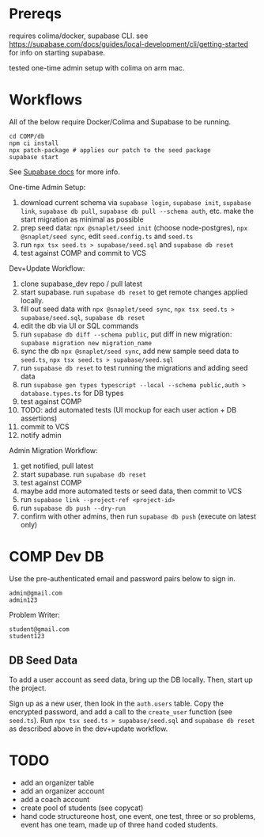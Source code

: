 # Prereqs

requires colima/docker, supabase CLI. see https://supabase.com/docs/guides/local-development/cli/getting-started for info on starting supabase.

tested one-time admin setup with colima on arm mac. 

# Workflows

All of the below require Docker/Colima and Supabase to be running.

```
cd COMP/db
npm ci install
npx patch-package # applies our patch to the seed package
supabase start 
```
See [Supabase docs](https://supabase.com/docs/guides/local-development/cli/getting-started) for more info.

One-time Admin Setup:
1. download current schema via `supabase login`, `supabase init`, `supabase link`, `supabase db pull`, `supabase db pull --schema auth`, etc. make the start migration as minimal as possible
2. prep seed data: `npx @snaplet/seed init` (choose node-postgres), `npx @snaplet/seed sync`, edit `seed.config.ts` and `seed.ts`
3. run `npx tsx seed.ts > supabase/seed.sql` and `supabase db reset`
4. test against COMP and commit to VCS

Dev+Update Workflow:
1. clone supabase_dev repo / pull latest
2. start supabase. run `supabase db reset` to get remote changes applied locally.
3. fill out seed data with `npx @snaplet/seed sync`, `npx tsx seed.ts > supabase/seed.sql`, `supabase db reset`
4. edit the db via UI or SQL commands
5. run `supabase db diff --schema public`, put diff in new migration: `supabase migration new migration_name`
6. sync the db `npx @snaplet/seed sync`, add new sample seed data to `seed.ts`,  `npx tsx seed.ts > supabase/seed.sql`
7. run `supabase db reset` to test running the migrations and adding seed data
8. run `supabase gen types typescript --local --schema public,auth > database.types.ts` for DB types
9. test against COMP
10. TODO: add automated tests (UI mockup for each user action + DB assertions)
11. commit to VCS
12. notify admin

Admin Migration Workflow:
1. get notified, pull latest
2. start supabase. run `supabase db reset`
3. test against COMP
4. maybe add more automated tests or seed data, then commit to VCS
5. run `supabase link --project-ref <project-id>`
6. run `supabase db push --dry-run`
7. confirm with other admins, then run `supabase db push` (execute on latest only)

# COMP Dev DB

Use the pre-authenticated email and password pairs below to sign in.
```
admin@gmail.com
admin123
```
Problem Writer:
```
student@gmail.com
student123
```

## DB Seed Data

To add a user account as seed data, bring up the DB locally. Then, start up the project.

Sign up as a new user, then look in the `auth.users` table. Copy the encrypted password, and add a call to the
`create_user` function (see `seed.ts`). Run `npx tsx seed.ts > supabase/seed.sql` and `supabase db reset`
as described above in the dev+update workflow.

# TODO

- add an organizer table
- add an organizer account
- add a coach account
- create pool of students (see copycat)
- hand code structureone host, one event, one test, three or so problems, event has one team, made up of three hand coded students.

